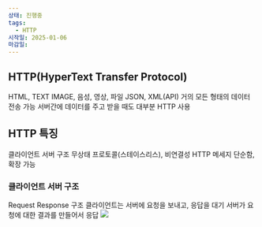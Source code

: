 ```yaml
---
상태: 진행중
tags:
  - HTTP
시작일: 2025-01-06
마감일:
---
```

## HTTP(HyperText Transfer Protocol)
HTML, TEXT
IMAGE, 음성, 영상, 파일
JSON, XML(API)
거의 모든 형태의 데이터 전송 가능
서버간에 데이터를 주고 받을 때도 대부분 HTTP 사용

## HTTP 특징
클라이언트 서버 구조
무상태 프로토콜(스테이스리스), 비연결성
HTTP 메세지
단순함, 확장 가능

### 클라이언트 서버 구조
Request Response 구조
클라이언트는 서버에 요청을 보내고, 응답을 대기
서버가 요청에 대한 결과를 만들어서 응답
![](https://i.imgur.com/y2tKYno.png)
